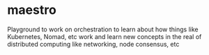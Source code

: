 # maestro
Playground to work on orchestration to learn about how things like Kubernetes, Nomad, etc work and learn new concepts in the real of distributed computing like networking, node consensus, etc
